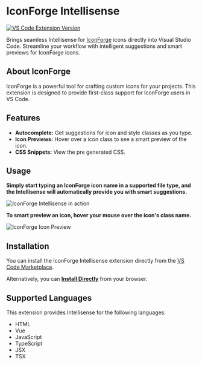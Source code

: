 # IconForge Intellisense

[![VS Code Extension Version](https://img.shields.io/visual-studio-marketplace/v/dkd.iconforge-intellisense?style=for-the-badge&label=VS%20Marketplace)](https://marketplace.visualstudio.com/items?itemName=dkd.iconforge-intellisense)

Brings seamless Intellisense for [IconForge](https://github.com/DanKaufmanDev/IconForge?tab=readme-ov-file#readme) icons directly into Visual Studio Code. Streamline your workflow with intelligent suggestions and smart previews for IconForge icons.

## About IconForge

IconForge is a powerful tool for crafting custom icons for your projects. This extension is designed to provide first-class support for IconForge users in VS Code.

## Features

*   **Autocomplete:** Get suggestions for icon and style classes as you type.
*   **Icon Previews:** Hover over a icon class to see a smart preview of the icon.
*   **CSS Snippets:** View the pre generated CSS.

## Usage

**Simply start typing an IconForge icon name in a supported file type, and the Intellisense will automatically provide you with smart suggestions.**

![IconForge Intellisense in action](https://imgur.com/Lif8mUh.png)

**To smart preview an icon, hover your mouse over the icon's class name.**

![IconForge Icon Preview](https://imgur.com/SMwzWOj.png)

## Installation

You can install the IconForge Intellisense extension directly from the [VS Code Marketplace](https://marketplace.visualstudio.com/items?itemName=dkd.iconforge-intellisense).

Alternatively, you can [**Install Directly**](vscode:extension/dkd.iconforge-intellisense) from your browser.

## Supported Languages

This extension provides Intellisense for the following languages:

*   HTML
*   Vue
*   JavaScript
*   TypeScript
*   JSX
*   TSX
